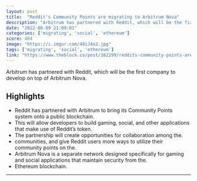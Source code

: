 ```yaml
---
layout: post
title:  "Reddit's Community Points are migrating to Arbitrum Nova"
description: "Arbitrum has partnered with Reddit, which will be the first company to develop on top of Arbitrum Nova."
date: "2022-08-09 21:09:01"
categories: ['migrating', 'social', 'ethereum']
score: 404
image: "https://i.imgur.com/48iJ4o2.jpg"
tags: ['migrating', 'social', 'ethereum']
link: "https://www.theblock.co/post/162299/reddits-community-points-are-migrating-to-arbitrum-nova"
---
```


Arbitrum has partnered with Reddit, which will be the first company to develop on top of Arbitrum Nova.

## Highlights

- Reddit has partnered with Arbitrum to bring its Community Points system onto a public blockchain.
- This will allow developers to build gaming, social, and other applications that make use of Reddit’s token.
- The partnership will create opportunities for collaboration among the.
- communities, and give Reddit users more ways to utilize their community points on the.
- Arbitrum Nova is a separate network designed specifically for gaming and social applications that maintain security from the.
- Ethereum blockchain.

---
